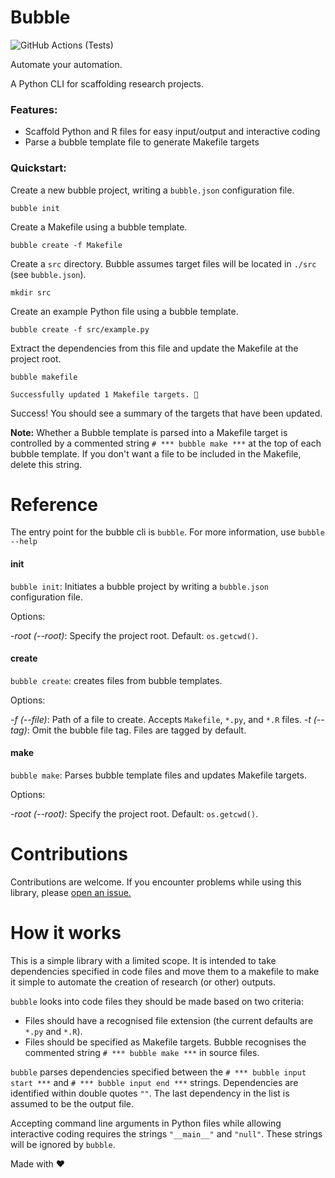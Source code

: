 # Bubble

![GitHub Actions (Tests)](https://github.com/hamishgibbs/bubble/workflows/Tests/badge.svg)

Automate your automation.

A Python CLI for scaffolding research projects.

### Features:

* Scaffold Python and R files for easy input/output and interactive coding
* Parse a bubble template file to generate Makefile targets

### Quickstart:

Create a new bubble project, writing a `bubble.json` configuration file.

``` {shell}
bubble init
```

Create a Makefile using a bubble template.

``` {shell}
bubble create -f Makefile
```

Create a `src` directory. Bubble assumes target files will be located in `./src` (see `bubble.json`).

``` {shell}
mkdir src
```

Create an example Python file using a bubble template.

``` {shell}
bubble create -f src/example.py
```

Extract the dependencies from this file and update the Makefile at the project root.

 ``` {shell}
 bubble makefile
 ```

`Successfully updated 1 Makefile targets. 🎂`

Success! You should see a summary of the targets that have been updated.

**Note:** Whether a Bubble template is parsed into a Makefile target is controlled by a commented string `# *** bubble make ***` at the top of each bubble template. If you don't want a file to be included in the Makefile, delete this string.

# Reference

The entry point for the bubble cli is `bubble`. For more information, use `bubble --help`

#### init

`bubble init`: Initiates a bubble project by writing a `bubble.json` configuration file.

Options:

*-root* *(--root)*: Specify the project root. Default: `os.getcwd()`.

#### create

`bubble create`: creates files from bubble templates.

Options:

*-f* *(--file)*: Path of a file to create. Accepts `Makefile`, `*.py`, and `*.R` files.
*-t* *(--tag)*: Omit the bubble file tag. Files are tagged by default.

#### make

`bubble make`: Parses bubble template files and updates Makefile targets.

Options:

*-root* *(--root)*: Specify the project root. Default: `os.getcwd()`.

# Contributions

Contributions are welcome. If you encounter problems while using this library, please [open an issue.](https://github.com/hamishgibbs/bubble/issues/new)

# How it works

This is a simple library with a limited scope. It is intended to take dependencies specified in code files and move them to a makefile to make it simple to automate the creation of research (or other) outputs.

`bubble` looks into code files they should be made based on two criteria:

* Files should have a recognised file extension (the current defaults are `*.py` and `*.R`).
* Files should be specified as Makefile targets. Bubble recognises the commented string `# *** bubble make ***` in source files.

`bubble` parses dependencies specified between the `# *** bubble input start ***` and `# *** bubble input end ***` strings. Dependencies are identified within double quotes `""`. The last dependency in the list is assumed to be the output file.

Accepting command line arguments in Python files while allowing interactive coding requires the strings ``"__main__"`` and `"null"`. These strings will be ignored by `bubble`.

Made with :heart:
